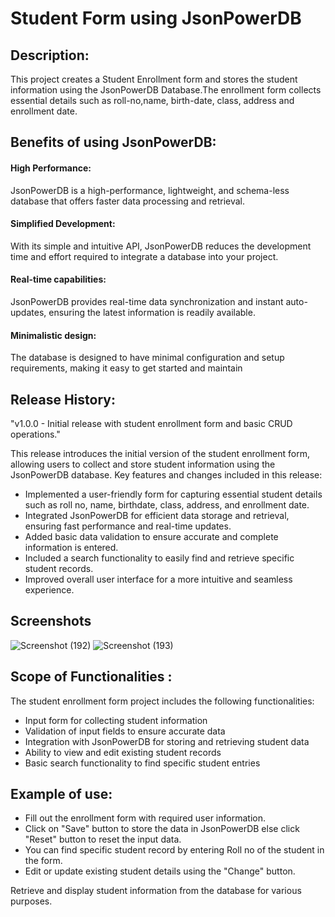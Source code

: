 
# Student Form using JsonPowerDB




## Description:
This project creates a Student Enrollment form and stores the student information using the JsonPowerDB Database.The enrollment form collects essential details such as roll-no,name, birth-date, class, address and enrollment date.
## Benefits of using JsonPowerDB:



#### High Performance:
 JsonPowerDB is a high-performance, lightweight, and schema-less database that offers faster data processing and retrieval.
#### Simplified Development:
With its simple and intuitive API, JsonPowerDB reduces the development time and effort required to integrate a database into your project.
#### Real-time capabilities:
JsonPowerDB provides real-time data synchronization and instant auto-updates, ensuring the latest information is readily available.
#### Minimalistic design: 
The database is designed to have minimal configuration and setup requirements, making it easy to get started and maintain


## Release History:
"v1.0.0 - Initial release with student enrollment form and basic CRUD operations."

This release introduces the initial version of the student enrollment form, allowing users to collect and store student information using the JsonPowerDB database. Key features and changes included in this release:

- Implemented a user-friendly form for capturing essential student details such as roll no, name, birthdate, class, address, and enrollment date.
- Integrated JsonPowerDB for efficient data storage and retrieval, ensuring fast performance and real-time updates.
- Added basic data validation to ensure accurate and complete information is entered.
- Included a search functionality to easily find and retrieve specific student records.
- Improved overall user interface for a more intuitive and seamless experience.
## Screenshots
![Screenshot (192)](https://github.com/sengourav/StudentForm/assets/107364930/1ac155b4-9827-4805-b6fe-a752c6e9be0a)
![Screenshot (193)](https://github.com/sengourav/StudentForm/assets/107364930/7f98e043-b749-417f-9df6-5f12f1e13ef0)


## Scope of Functionalities :
The student enrollment form project includes the following functionalities:

- Input form for collecting student information
- Validation of input fields to ensure accurate data
- Integration with JsonPowerDB for storing and retrieving student data
- Ability to view and edit existing student records
- Basic search functionality to find specific student entries

## Example of use:
- Fill out the enrollment form with required user information.
- Click on "Save" button to store the data in JsonPowerDB else click "Reset" button to reset the input data.
- You can find specific student record by entering Roll no of the student in the form.
- Edit or update existing student details using the "Change" button.

Retrieve and display student information from the database for various purposes.
